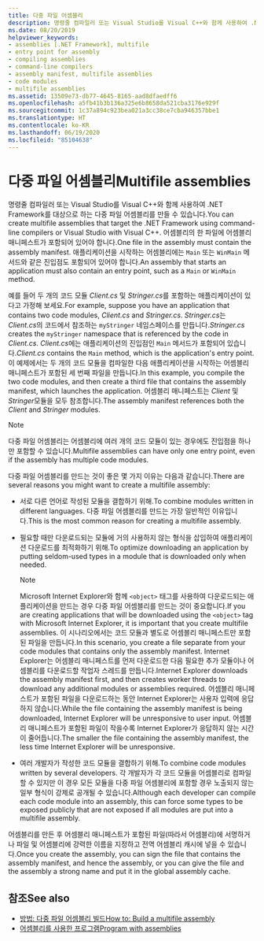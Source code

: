 ```yaml
---
title: 다중 파일 어셈블리
description: 명령줄 컴파일러 또는 Visual Studio를 Visual C++와 함께 사용하여 .NET을 대상으로 하는 다중 파일 어셈블리를 사용합니다. 어셈블리의 한 파일에 어셈블리 매니페스트가 있어야 합니다.
ms.date: 08/20/2019
helpviewer_keywords:
- assemblies [.NET Framework], multifile
- entry point for assembly
- compiling assemblies
- command-line compilers
- assembly manifest, multifile assemblies
- code modules
- multifile assemblies
ms.assetid: 13509e73-db77-4645-8165-aad8dfaedff6
ms.openlocfilehash: a5fb41b3b136a325e6b8658da521cba3176e929f
ms.sourcegitcommit: 1c37a894c923bea021a3cc38ce7cba946357bbe1
ms.translationtype: HT
ms.contentlocale: ko-KR
ms.lasthandoff: 06/19/2020
ms.locfileid: "85104638"
---
```

# <a name="multifile-assemblies"></a><span data-ttu-id="b88a0-104">다중 파일 어셈블리</span><span class="sxs-lookup"><span data-stu-id="b88a0-104">Multifile assemblies</span></span>

<span data-ttu-id="b88a0-105">명령줄 컴파일러 또는 Visual Studio를 Visual C++와 함께 사용하여 .NET Framework를 대상으로 하는 다중 파일 어셈블리를 만들 수 있습니다.</span><span class="sxs-lookup"><span data-stu-id="b88a0-105">You can create multifile assemblies that target the .NET Framework using command-line compilers or Visual Studio with Visual C++.</span></span> <span data-ttu-id="b88a0-106">어셈블리의 한 파일에 어셈블리 매니페스트가 포함되어 있어야 합니다.</span><span class="sxs-lookup"><span data-stu-id="b88a0-106">One file in the assembly must contain the assembly manifest.</span></span> <span data-ttu-id="b88a0-107">애플리케이션을 시작하는 어셈블리에는 `Main` 또는 `WinMain` 메서드와 같은 진입점도 포함되어 있어야 합니다.</span><span class="sxs-lookup"><span data-stu-id="b88a0-107">An assembly that starts an application must also contain an entry point, such as a `Main` or `WinMain` method.</span></span>

<span data-ttu-id="b88a0-108">예를 들어 두 개의 코드 모듈 *Client.cs* 및 *Stringer.cs*를 포함하는 애플리케이션이 있다고 가정해 보세요.</span><span class="sxs-lookup"><span data-stu-id="b88a0-108">For example, suppose you have an application that contains two code modules, *Client.cs* and *Stringer.cs*.</span></span> <span data-ttu-id="b88a0-109">*Stringer.cs*는 *Client.cs*의 코드에서 참조하는 `myStringer` 네임스페이스를 만듭니다.</span><span class="sxs-lookup"><span data-stu-id="b88a0-109">*Stringer.cs* creates the `myStringer` namespace that is referenced by the code in *Client.cs*.</span></span> <span data-ttu-id="b88a0-110">*Client.cs*에는 애플리케이션의 진입점인 `Main` 메서드가 포함되어 있습니다.</span><span class="sxs-lookup"><span data-stu-id="b88a0-110">*Client.cs* contains the `Main` method, which is the application's entry point.</span></span> <span data-ttu-id="b88a0-111">이 예제에서는 두 개의 코드 모듈을 컴파일한 다음 애플리케이션을 시작하는 어셈블리 매니페스트가 포함된 세 번째 파일을 만듭니다.</span><span class="sxs-lookup"><span data-stu-id="b88a0-111">In this example, you compile the two code modules, and then create a third file that contains the assembly manifest, which launches the application.</span></span> <span data-ttu-id="b88a0-112">어셈블리 매니페스트는 *Client* 및 *Stringer*모듈을 모두 참조합니다.</span><span class="sxs-lookup"><span data-stu-id="b88a0-112">The assembly manifest references both the *Client* and *Stringer* modules.</span></span>

> [!NOTE]
> <span data-ttu-id="b88a0-113">다중 파일 어셈블리는 어셈블리에 여러 개의 코드 모듈이 있는 경우에도 진입점을 하나만 포함할 수 있습니다.</span><span class="sxs-lookup"><span data-stu-id="b88a0-113">Multifile assemblies can have only one entry point, even if the assembly has multiple code modules.</span></span>

<span data-ttu-id="b88a0-114">다중 파일 어셈블리를 만드는 것이 좋은 몇 가지 이유는 다음과 같습니다.</span><span class="sxs-lookup"><span data-stu-id="b88a0-114">There are several reasons you might want to create a multifile assembly:</span></span>

- <span data-ttu-id="b88a0-115">서로 다른 언어로 작성된 모듈을 결합하기 위해.</span><span class="sxs-lookup"><span data-stu-id="b88a0-115">To combine modules written in different languages.</span></span> <span data-ttu-id="b88a0-116">다중 파일 어셈블리를 만드는 가장 일반적인 이유입니다.</span><span class="sxs-lookup"><span data-stu-id="b88a0-116">This is the most common reason for creating a multifile assembly.</span></span>

- <span data-ttu-id="b88a0-117">필요할 때만 다운로드되는 모듈에 거의 사용하지 않는 형식을 삽입하여 애플리케이션 다운로드를 최적화하기 위해.</span><span class="sxs-lookup"><span data-stu-id="b88a0-117">To optimize downloading an application by putting seldom-used types in a module that is downloaded only when needed.</span></span>

    > [!NOTE]
    > <span data-ttu-id="b88a0-118">Microsoft Internet Explorer와 함께 `<object>` 태그를 사용하여 다운로드되는 애플리케이션을 만드는 경우 다중 파일 어셈블리를 만드는 것이 중요합니다.</span><span class="sxs-lookup"><span data-stu-id="b88a0-118">If you are creating applications that will be downloaded using the `<object>` tag with Microsoft Internet Explorer, it is important that you create multifile assemblies.</span></span> <span data-ttu-id="b88a0-119">이 시나리오에서는 코드 모듈과 별도로 어셈블리 매니페스트만 포함된 파일을 만듭니다.</span><span class="sxs-lookup"><span data-stu-id="b88a0-119">In this scenario, you create a file separate from your code modules that contains only the assembly manifest.</span></span> <span data-ttu-id="b88a0-120">Internet Explorer는 어셈블리 매니페스트를 먼저 다운로드한 다음 필요한 추가 모듈이나 어셈블리를 다운로드할 작업자 스레드를 만듭니다.</span><span class="sxs-lookup"><span data-stu-id="b88a0-120">Internet Explorer downloads the assembly manifest first, and then creates worker threads to download any additional modules or assemblies required.</span></span> <span data-ttu-id="b88a0-121">어셈블리 매니페스트가 포함된 파일을 다운로드하는 동안 Internet Explorer는 사용자 입력에 응답하지 않습니다.</span><span class="sxs-lookup"><span data-stu-id="b88a0-121">While the file containing the assembly manifest is being downloaded, Internet Explorer will be unresponsive to user input.</span></span> <span data-ttu-id="b88a0-122">어셈블리 매니페스트가 포함된 파일이 작을수록 Internet Explorer가 응답하지 않는 시간이 줄어듭니다.</span><span class="sxs-lookup"><span data-stu-id="b88a0-122">The smaller the file containing the assembly manifest, the less time Internet Explorer will be unresponsive.</span></span>

- <span data-ttu-id="b88a0-123">여러 개발자가 작성한 코드 모듈을 결합하기 위해.</span><span class="sxs-lookup"><span data-stu-id="b88a0-123">To combine code modules written by several developers.</span></span> <span data-ttu-id="b88a0-124">각 개발자가 각 코드 모듈을 어셈블리로 컴파일할 수 있지만 이 경우 모든 모듈을 다중 파일 어셈블리에 포함할 경우 노출되지 않는 일부 형식이 강제로 공개될 수 있습니다.</span><span class="sxs-lookup"><span data-stu-id="b88a0-124">Although each developer can compile each code module into an assembly, this can force some types to be exposed publicly that are not exposed if all modules are put into a multifile assembly.</span></span>

<span data-ttu-id="b88a0-125">어셈블리를 만든 후 어셈블리 매니페스트가 포함된 파일(따라서 어셈블리)에 서명하거나 파일 및 어셈블리에 강력한 이름을 지정하고 전역 어셈블리 캐시에 넣을 수 있습니다.</span><span class="sxs-lookup"><span data-stu-id="b88a0-125">Once you create the assembly, you can sign the file that contains the assembly manifest, and hence the assembly, or you can give the file and the assembly a strong name and put it in the global assembly cache.</span></span>

## <a name="see-also"></a><span data-ttu-id="b88a0-126">참조</span><span class="sxs-lookup"><span data-stu-id="b88a0-126">See also</span></span>

- [<span data-ttu-id="b88a0-127">방법: 다중 파일 어셈블리 빌드</span><span class="sxs-lookup"><span data-stu-id="b88a0-127">How to: Build a multifile assembly</span></span>](build-multifile-assembly.md)
- [<span data-ttu-id="b88a0-128">어셈블리를 사용한 프로그램</span><span class="sxs-lookup"><span data-stu-id="b88a0-128">Program with assemblies</span></span>](../../standard/assembly/index.md)

